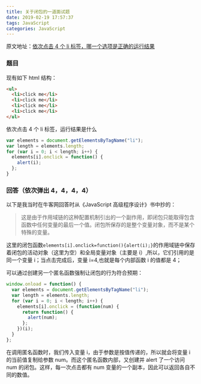 ```yaml
---
title: 关于闭包的一道面试题
date: 2019-02-19 17:57:37
tags: JavaScript
categories: JavaScript
---
```


原文地址：[依次点击 4 个 li 标签，哪一个选项是正确的运行结果](https://www.nowcoder.com/questionTerminal/da4115e308c948169a9a73e50d09a3e7?toCommentId=2555046)

<!--more-->

### 题目

现有如下 html 结构：

```html
<ul>
  <li>click me</li>
  <li>click me</li>
  <li>click me</li>
  <li>click me</li>
</ul>
```

依次点击 4 个 li 标签，运行结果是什么

```javascript
var elements = document.getElementsByTagName("li");
var length = elements.length;
for (var i = 0; i < length; i++) {
  elements[i].onclick = function() {
    alert(i);
  };
}
```

### 回答（依次弹出 4，4，4，4）

以下是我当时在牛客网回答时从《JavaScript 高级程序设计》书中抄的：

> 这是由于作用域链的这种配置机制引出的一个副作用，即闭包只能取得包含函数中任何变量的最后一个值。闭包所保存的是整个变量对象，而不是某个特殊的变量。

这里的闭包函数`elements[i].onclick=function(){alert(i);}`的作用域链中保存着闭包的活动对象（这里为空）和全局变量对象（主要是 i）,所以，它们引用的是同一个变量 i；当点击完成后，变量 i=4,也就是每个内部函数 i 的值都是 4；

可以通过创建另一个匿名函数强制让闭包的行为符合预期：

```javascript
window.onload = function() {
  var elements = document.getElementsByTagName("li");
  var length = elements.length;
  for (var i = 0; i < length; i++) {
    elements[i].onclick = (function(num) {
      return function() {
        alert(num);
      };
    })(i);
  }
};
```

在调用匿名函数时，我们传入变量 i，由于参数是按值传递的，所以就会将变量 i 的当前值复制给参数 num。而这个匿名函数内部，又创建并 alert 了一个访问 num 的闭包。这样，每一次点击都有 num 变量的一个副本，因此可以返回各自不同的数值。

